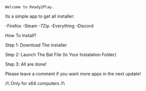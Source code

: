 	Welcome to Ready2Play.

Its a simple app to get all installer:

-Firefox
-Steam
-7Zip
-Everything
-Discord

How To Install?

Step 1: Download The installer

Step 2: Launch The Bat File (In Your Instalation Folder)

Step 3: All are done!


Please leave a comment if you want more apps in the next update!

/!\ Only for x64 computers /!\
